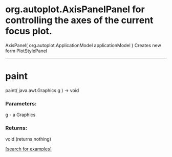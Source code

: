# org.autoplot.AxisPanelPanel for controlling the axes of the current focus plot.
AxisPanel( org.autoplot.ApplicationModel applicationModel )
Creates new form PlotStylePanel

***
<a name="paint"></a>
# paint
paint( java.awt.Graphics g ) &rarr; void



### Parameters:
g - a Graphics

### Returns:
void (returns nothing)


<a href="https://github.com/autoplot/dev/search?q=paint&unscoped_q=paint">[search for examples]</a>

